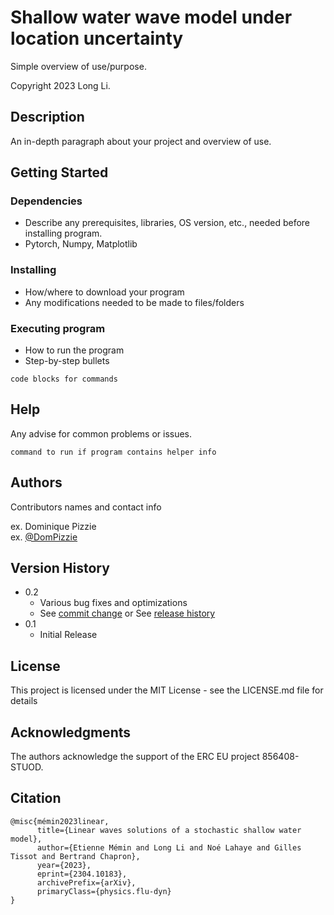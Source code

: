 # Shallow water wave model under location uncertainty

Simple overview of use/purpose.

Copyright 2023 Long Li.

## Description

An in-depth paragraph about your project and overview of use.

## Getting Started

### Dependencies

* Describe any prerequisites, libraries, OS version, etc., needed before installing program.
* Pytorch, Numpy, Matplotlib

### Installing

* How/where to download your program
* Any modifications needed to be made to files/folders

### Executing program

* How to run the program
* Step-by-step bullets
```
code blocks for commands
```

## Help

Any advise for common problems or issues.
```
command to run if program contains helper info
```

## Authors

Contributors names and contact info

ex. Dominique Pizzie  
ex. [@DomPizzie](https://twitter.com/dompizzie)

## Version History

* 0.2
    * Various bug fixes and optimizations
    * See [commit change]() or See [release history]()
* 0.1
    * Initial Release

## License

This project is licensed under the MIT License - see the LICENSE.md file for details

## Acknowledgments

The authors acknowledge the support of the ERC EU project 856408-STUOD.

## Citation

```
@misc{mémin2023linear,
      title={Linear waves solutions of a stochastic shallow water model},
      author={Etienne Mémin and Long Li and Noé Lahaye and Gilles Tissot and Bertrand Chapron},
      year={2023},
      eprint={2304.10183},
      archivePrefix={arXiv},
      primaryClass={physics.flu-dyn}
}
```

<!---
Inspiration, code snippets, etc.
* [awesome-readme](https://github.com/matiassingers/awesome-readme)
* [PurpleBooth](https://gist.github.com/PurpleBooth/109311bb0361f32d87a2)
* [dbader](https://github.com/dbader/readme-template)
* [zenorocha](https://gist.github.com/zenorocha/4526327)
* [fvcproductions](https://gist.github.com/fvcproductions/1bfc2d4aecb01a834b46)
-->
